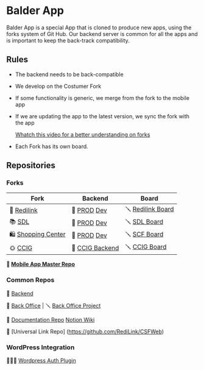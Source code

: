 # Balder App

Balder App is a special App that is cloned to produce new apps, using the forks system of Git Hub.
Our backend server is common for all the apps and is important to keep the back-track compatibility.

## Rules
- The backend needs to be back-compatible

- We develop on the Costumer Fork

- If some functionality is generic, we merge from the fork to the mobile app 

- If we are updating the app to the latest version, we sync the fork with the app

    [Whatch this video for a better understanding on forks](https://www.youtube.com/watch?v=U38dgSINf4E&feature=youtu.be)

- Each Fork has its own board.

## Repositories 

### Forks

| Fork | Backend   | Board |
| -------- | ------- | ------- |
| 🍒 [Redilink](https://github.com/RediLink/RediLink)  |   💽 [PROD](https://github.com/RediLink/BackEnd/tree/main)  [Dev](https://github.com/RediLink/BackEnd/tree/develop) |  🪛 [Redilink Board](https://github.com/orgs/RediLink/projects/12)    |
| 📚 [SDL](https://github.com/RediLink/SDL) |  💽 [PROD](https://github.com/RediLink/BackEnd/tree/13WCC_prod)  [Dev](https://github.com/RediLink/BackEnd/tree/13WCC_dev)  | 🪛 [SDL Board](https://github.com/orgs/RediLink/projects/11)     |
| 🛍️  [Shopping Center](https://github.com/RediLink/MobileApp/tree/SCF_prod) |  💽 [PROD](https://github.com/RediLink/BackEnd/tree/sdl_prod)  [Dev](https://github.com/RediLink/BackEnd/tree/sdl_dev) |  🪛 [SCF Board](https://github.com/orgs/RediLink/projects/6)
| 🌞 [CCIG](https://github.com/RediLink/CCIG) | 💽 [CCIG Backend](https://github.com/RediLink/BackEnd/tree/ccig_prod) | 🪛 [CCIG Board](https://github.com/orgs/RediLink/projects/15/views/2)


**📱 [Mobile App Master Repo](https://github.com/RediLink/MobileApp)**


### Common Repos

🏰 [Backend](https://github.com/RediLink/BackEnd)

🚪 [Back Office](https://github.com/RediLink/backoffice) | 🪛 [Back Office Project](https://github.com/orgs/RediLink/projects/14/views/1)

📝 [Documentation Repo](https://github.com/RediLink/docs)  [Notion Wiki]() 

🔗 [Universal Link Repo] (https://github.com/RediLink/CSFWeb)



### WordPress Integration

👷🏼‍♂️ [Wordpress Auth Plugin](https://github.com/RediLink/WPPlugin)
